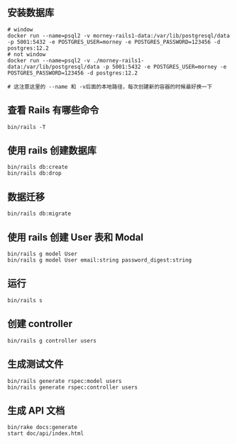 ## 安装数据库
```
# window
docker run --name=psql2 -v morney-rails1-data:/var/lib/postgresql/data -p 5001:5432 -e POSTGRES_USER=morney -e POSTGRES_PASSWORD=123456 -d postgres:12.2
# not window
docker run --name=psql2 -v ./morney-rails1-data:/var/lib/postgresql/data -p 5001:5432 -e POSTGRES_USER=morney -e POSTGRES_PASSWORD=123456 -d postgres:12.2

# 这注意这里的 --name 和 -v后面的本地路径，每次创建新的容器的时候最好换一下
```
## 查看 Rails 有哪些命令
```
bin/rails -T
```
## 使用 rails 创建数据库
```
bin/rails db:create
bin/rails db:drop
```
## 数据迁移
```
bin/rails db:migrate
```
## 使用 rails 创建 User 表和 Modal
```
bin/rails g model User
bin/rails g model User email:string password_digest:string
```

## 运行
```
bin/rails s
```

## 创建 controller
```
bin/rails g controller users
```
## 生成测试文件
```
bin/rails generate rspec:model users
bin/rails generate rspec:controller users
```
## 生成 API 文档
```
bin/rake docs:generate
start doc/api/index.html
```
